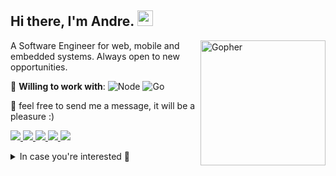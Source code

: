 ## Hi there, I'm Andre. <img src="https://media.giphy.com/media/hvRJCLFzcasrR4ia7z/giphy.gif" width="25">

<img src="https://i.imgur.com/sSlV9YJ.png" min-width="200px" max-width="200px" width="200px" align="right" radius="50%" alt="Gopher">

<p align="left"> 
  A Software Engineer for web, mobile and embedded systems. Always open to new opportunities.
</p>

<p align="left">
  🦄 <strong>Willing to work with</strong>:
  <img alt="Node" src="https://img.shields.io/badge/Node-339933?style=flat&logo=nodedotjs&color=222222" />
  <img alt="Go" src="https://img.shields.io/badge/-Go-00ADD8?style=flat&logo=go&color=222222" />
</p>

<p align="left">
  💌 feel free to send me a message, it will be a pleasure :)
</p>

<p align="left">
  <a href="https://www.linkedin.com/in/andr%C3%A9-sampaio" alt="Linkedin">
    <img src="https://img.shields.io/badge/-LinkedIn-blue?style=flat-square&logo=Linkedin&logoColor=white"/>
  </a>
  <a href="mailto:andre03.sampaio@gmail.com" alt="Gmail">
    <img src="https://img.shields.io/badge/-Gmail-c14438?style=flat-square&logo=Gmail&logoColor=white"/>
  </a>
  <a href="https://www.instagram.com/andoresp/" alt="Instagram">
    <img src="https://img.shields.io/badge/-Instagram-E4405F?style=flat-square&logo=Instagram&logoColor=white"/>
  </a>
  <a href="https://stackoverflow.com/users/13696786/andre-sampaio" alt="Stackoverflow">
    <img src="https://img.shields.io/badge/-stackoverflow-F58025?style=flat-square&logo=stackoverflow&logoColor=white"/>
  </a>
  <a href="https://open.spotify.com/playlist/2o4LG56C9HYgKZM0eVrRxQ?si=qWZgLV4YSqWt0vq49OXC2g" alt="Spotify">
    <img src="https://img.shields.io/badge/Spotify-fi?logo=Spotify&style=flat-square&logoColor=white"/>
  </a>
</p>

<details>
  <summary>In case you're interested 🧐</summary>
  

#### Applications and Languages

  <p>
    <img alt="HTML5" src="https://img.shields.io/badge/HTML5-E34F26?style=flat&logo=html5&color=222222" />
    <img alt="CSS3" src="https://img.shields.io/badge/CSS3-1572B3?style=flat&logo=css3&color=222222&logoColor=1572B3" />
    <img alt="JavaScript" src="https://img.shields.io/badge/-JavaScript-F7DF1E?style=flat&logo=javascript&color=222222" />
    <img alt="TypeScript" src="https://img.shields.io/badge/-TypeScript-3178C6?style=flat&logo=typescript&color=222222" />
    <img alt="Node.JS" src="https://img.shields.io/badge/Node-339933?style=flat&logo=nodedotjs&color=222222" />
    <img alt="Express" src="https://img.shields.io/badge/Express-32264D?style=flat&logo=express&color=222222" />
    <img alt="React.JS" src="https://img.shields.io/badge/-React-61DAFB?style=flat&logo=react&color=222222" />
    <img alt="React Native" src="https://img.shields.io/badge/-React%20Native-61DAFB?style=flat&logo=react&color=222222" />
    <img alt="Electron.JS" src="https://img.shields.io/badge/-Electron-47848F?style=flat&logo=electron&color=222222" />
    <img alt="Jest" src="https://img.shields.io/badge/-Jest-C21325?style=flat&logo=jest&color=222222&logoColor=C21325" />
    <img alt="Python" src="https://img.shields.io/badge/-Python-3776AB?style=flat&logo=python&color=222222" />
    <img alt="Go" src="https://img.shields.io/badge/-Go-00ADD8?style=flat&logo=go&color=222222" />
    <img alt="C" src="https://img.shields.io/badge/-C Lang-A8B9CC?style=flat&logo=c&color=222222" />
    <img alt="C++" src="https://img.shields.io/badge/-CPP-00599C?style=flat&logo=cplusplus&color=222222&logoColor=00599C" />
    <img alt="C#" src="https://img.shields.io/badge/-C%23-239120?style=flat&logo=csharp&color=222222&logoColor=239120" />
    <img alt="PrismaORM" src="https://img.shields.io/badge/Prisma-2D3748?style=flat&logo=prisma&color=222222" />
    <img alt="SocketIO" src="https://img.shields.io/badge/-Socket.io-32264D?style=flat&logo=socketdotio&color=222222" />
    <img alt="RabbitMQ" src="https://img.shields.io/badge/-RabbitMQ-FF6600?style=flat&logo=rabbitmq&color=222222" />
  </p>
    
  #### Databases

  <p>
    <img alt="PostgreSQL" src="https://img.shields.io/badge/-PostgreSQL-336791?style=flat&logo=postgresql&color=222222" />
    <img alt="MongoDB" src="https://img.shields.io/badge/MongoDB-47A248?style=flat&logo=mongodb&color=222222" />
    <img alt="SQLite" src="https://img.shields.io/badge/-SQLite-044a64?style=flat&logo=sqlite&color=222222&logoColor=044a64" />
    <img alt="Redis" src="https://img.shields.io/badge/-Redis-DC382D?style=flat&logo=redis&color=222222&logoColor=DC382D" />
  </p>
  
  #### Utilities
  <p>
    <img alt="Figma" src="https://img.shields.io/badge/-Figma-F24E1E?style=flat&logo=figma&color=222222" />
    <img alt="Yarn" src="https://img.shields.io/badge/-yarn-2C8EBB?style=flat&logo=yarn&color=222222" />
    <img alt="Bootstrap" src="https://img.shields.io/badge/-Bootstrap-7952B3?style=flat&logo=bootstrap&color=222222" />
    <img alt="Tailwindcss" src="https://img.shields.io/badge/TailwindCSS-06B6D4?style=flat&logo=tailwindcss&color=222222" />
    <img alt="Styled-Components" src="https://img.shields.io/badge/-Styled--Components-DB7093?style=flat&logo=styled-components&color=222222" />
    <img alt="SASS" src="https://img.shields.io/badge/-Sass-CC6699?style=flat&logo=sass&color=222222" />
  </p>

#### DevOps

  <p>
    <img alt="Git" src="https://img.shields.io/badge/-git-F05032?style=flat&logo=git&color=222222" />
    <img alt="GitHub" src="https://img.shields.io/badge/-GitHub-181717?style=flat&logo=github&color=222222" />
    <img alt="Bitbucket" src="https://img.shields.io/badge/-Bitbucket-0047B3?style=flat&logo=bitbucket&color=222222&logoColor=0047B3" />
    <img alt="Docker" src="https://img.shields.io/badge/-Docker-2496ED?style=flat&logo=docker&color=222222" />
    <img alt="Google Cloud" src="https://img.shields.io/badge/-Google%20Cloud-4285F4?style=flat&logo=google-cloud&color=222222" />
    <img alt="Firebase" src="https://img.shields.io/badge/-Firebase-FFCA28?style=flat&logo=firebase&color=222222" />
    <img alt="AWS" src="https://img.shields.io/badge/-AWS-FF9900?style=flat&logo=amazonaws&color=222222&logoColor=FF9900" />
  </p>

  #### Development Tools

  <p>
    <img alt="Jupyter" src="https://img.shields.io/badge/-Jupyter-F37626?style=flat&logo=jupyter&color=222222" />
    <img alt="Expo" src="https://img.shields.io/badge/-Expo-000020?style=flat&logo=expo&color=222222" />
    <img alt="Insomnia" src="https://img.shields.io/badge/-Insomnia-4000BF?style=flat&logo=insomnia&color=222222&logoColor=4000BF" />
    <img alt="Arduino" src="https://img.shields.io/badge/Arduino-00979D?style=flat&logo=arduino&color=222222" />
  </p>

  #### Platforms

  <p>
    <img alt="RaspberryPi" src="https://img.shields.io/badge/Raspberry-A22846?style=flat&logo=raspberry-pi&color=222222&logoColor=tomato" />
    <img alt="Linux" src="https://img.shields.io/badge/Linux-FCC624?style=flat&logo=linux&color=222222" />
    <img alt="Windows" src="https://img.shields.io/badge/Windows-0078D6?style=flat&logo=windows&color=222222&logoColor=0078D6" />
  </p>
  

  #### On the way

  <p>
    <img alt="Elixir" src="https://img.shields.io/badge/Elixir-4B275F?style=flat&logo=elixir&color=222222&logoColor=4B275F" />
    <img alt="GraphQL" src="https://img.shields.io/badge/GraphQL-E10098?style=flat&logo=graphql&color=222222&logoColor=E10098" />
    <img alt="Terraform" src="https://img.shields.io/badge/Terraform-7B42BC?style=flat&logo=terraform&color=222222&logoColor=7B42BC" />
    <img alt="Vault" src="https://img.shields.io/badge/Vault-000000?style=flat&logo=vault&color=222222" />
    <img alt="Turborepo" src="https://img.shields.io/badge/Turborepo-EF4444?style=flat&logo=turborepo&color=222222" />
    <img alt="Kubernetes" src="https://img.shields.io/badge/Kubernetes-326CE5?style=flat&logo=kubernetes&color=222222" />
  </p>

</details>
